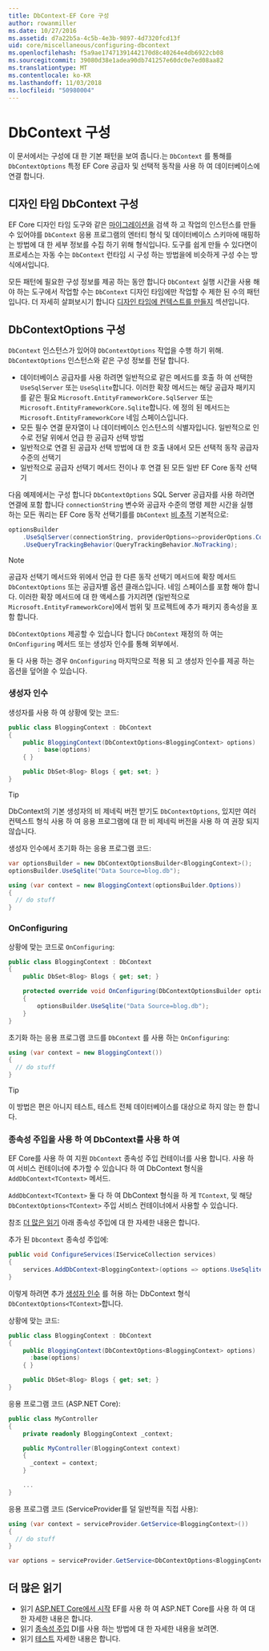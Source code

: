```yaml
---
title: DbContext-EF Core 구성
author: rowanmiller
ms.date: 10/27/2016
ms.assetid: d7a22b5a-4c5b-4e3b-9897-4d7320fcd13f
uid: core/miscellaneous/configuring-dbcontext
ms.openlocfilehash: f5a9ae17471391442170d8c40264e4db6922cb08
ms.sourcegitcommit: 39080d38e1adea90db741257e60dc0e7ed08aa82
ms.translationtype: MT
ms.contentlocale: ko-KR
ms.lasthandoff: 11/03/2018
ms.locfileid: "50980004"
---
```

# <a name="configuring-a-dbcontext"></a>DbContext 구성

이 문서에서는 구성에 대 한 기본 패턴을 보여 줍니다.는 `DbContext` 를 통해를 `DbContextOptions` 특정 EF Core 공급자 및 선택적 동작을 사용 하 여 데이터베이스에 연결 합니다.

## <a name="design-time-dbcontext-configuration"></a>디자인 타임 DbContext 구성

EF Core 디자인 타임 도구와 같은 [마이그레이션을](xref:core/managing-schemas/migrations/index) 검색 하 고 작업의 인스턴스를 만들 수 있어야를 `DbContext` 응용 프로그램의 엔터티 형식 및 데이터베이스 스키마에 매핑하는 방법에 대 한 세부 정보를 수집 하기 위해 형식입니다. 도구를 쉽게 만들 수 있다면이 프로세스는 자동 수는 `DbContext` 런타임 시 구성 하는 방법을에 비슷하게 구성 수는 방식에서입니다.

모든 패턴에 필요한 구성 정보를 제공 하는 동안 합니다 `DbContext` 실행 시간을 사용 해야 하는 도구에서 작업할 수는 `DbContext` 디자인 타임에만 작업할 수 제한 된 수의 패턴입니다. 더 자세히 살펴보시기 합니다 [디자인 타임에 컨텍스트를 만들지](xref:core/miscellaneous/cli/dbcontext-creation) 섹션입니다.

## <a name="configuring-dbcontextoptions"></a>DbContextOptions 구성

`DbContext` 인스턴스가 있어야 `DbContextOptions` 작업을 수행 하기 위해. `DbContextOptions` 인스턴스와 같은 구성 정보를 전달 합니다.

- 데이터베이스 공급자를 사용 하려면 일반적으로 같은 메서드를 호출 하 여 선택한 `UseSqlServer` 또는 `UseSqlite`합니다. 이러한 확장 메서드는 해당 공급자 패키지를 같은 필요 `Microsoft.EntityFrameworkCore.SqlServer` 또는 `Microsoft.EntityFrameworkCore.Sqlite`합니다. 에 정의 된 메서드는 `Microsoft.EntityFrameworkCore` 네임 스페이스입니다.
- 모든 필수 연결 문자열이 나 데이터베이스 인스턴스의 식별자입니다. 일반적으로 인수로 전달 위에서 언급 한 공급자 선택 방법
- 일반적으로 연결 된 공급자 선택 방법에 대 한 호출 내에서 모든 선택적 동작 공급자 수준의 선택기
- 일반적으로 공급자 선택기 메서드 전이나 후 연결 된 모든 일반 EF Core 동작 선택기

다음 예제에서는 구성 합니다 `DbContextOptions` SQL Server 공급자를 사용 하려면 연결에 포함 합니다 `connectionString` 변수와 공급자 수준의 명령 제한 시간을 실행 하는 모든 쿼리는 EF Core 동작 선택기를를 `DbContext` [비 추적](xref:core/querying/tracking#no-tracking-queries) 기본적으로:

``` csharp
optionsBuilder
    .UseSqlServer(connectionString, providerOptions=>providerOptions.CommandTimeout(60))
    .UseQueryTrackingBehavior(QueryTrackingBehavior.NoTracking);
```

> [!NOTE]  
> 공급자 선택기 메서드와 위에서 언급 한 다른 동작 선택기 메서드에 확장 메서드 `DbContextOptions` 또는 공급자별 옵션 클래스입니다. 네임 스페이스를 포함 해야 합니다. 이러한 확장 메서드에 대 한 액세스를 가지려면 (일반적으로 `Microsoft.EntityFrameworkCore`)에서 범위 및 프로젝트에 추가 패키지 종속성을 포함 합니다.

`DbContextOptions` 제공할 수 있습니다 합니다 `DbContext` 재정의 하 여는 `OnConfiguring` 메서드 또는 생성자 인수를 통해 외부에서.

둘 다 사용 하는 경우 `OnConfiguring` 마지막으로 적용 되 고 생성자 인수를 제공 하는 옵션을 덮어쓸 수 있습니다.

### <a name="constructor-argument"></a>생성자 인수

생성자를 사용 하 여 상황에 맞는 코드:

``` csharp
public class BloggingContext : DbContext
{
    public BloggingContext(DbContextOptions<BloggingContext> options)
        : base(options)
    { }

    public DbSet<Blog> Blogs { get; set; }
}
```

> [!TIP]  
> DbContext의 기본 생성자의 비 제네릭 버전 받기도 `DbContextOptions`, 있지만 여러 컨텍스트 형식 사용 하 여 응용 프로그램에 대 한 비 제네릭 버전을 사용 하 여 권장 되지 않습니다.

생성자 인수에서 초기화 하는 응용 프로그램 코드:

``` csharp
var optionsBuilder = new DbContextOptionsBuilder<BloggingContext>();
optionsBuilder.UseSqlite("Data Source=blog.db");

using (var context = new BloggingContext(optionsBuilder.Options))
{
  // do stuff
}
```

### <a name="onconfiguring"></a>OnConfiguring

상황에 맞는 코드로 `OnConfiguring`:

``` csharp
public class BloggingContext : DbContext
{
    public DbSet<Blog> Blogs { get; set; }

    protected override void OnConfiguring(DbContextOptionsBuilder optionsBuilder)
    {
        optionsBuilder.UseSqlite("Data Source=blog.db");
    }
}
```

초기화 하는 응용 프로그램 코드를 `DbContext` 를 사용 하는 `OnConfiguring`:

``` csharp
using (var context = new BloggingContext())
{
  // do stuff
}
```

> [!TIP]
> 이 방법은 편은 아니지 테스트, 테스트 전체 데이터베이스를 대상으로 하지 않는 한 합니다.

### <a name="using-dbcontext-with-dependency-injection"></a>종속성 주입을 사용 하 여 DbContext를 사용 하 여

EF Core를 사용 하 여 지원 `DbContext` 종속성 주입 컨테이너를 사용 합니다. 사용 하 여 서비스 컨테이너에 추가할 수 있습니다 하 여 DbContext 형식을 `AddDbContext<TContext>` 메서드.

`AddDbContext<TContext>` 둘 다 하 여 DbContext 형식을 하 게 `TContext`, 및 해당 `DbContextOptions<TContext>` 주입 서비스 컨테이너에서 사용할 수 있습니다.

참조 [더 많은 읽기](#more-reading) 아래 종속성 주입에 대 한 자세한 내용은 합니다.

추가 된 `Dbcontext` 종속성 주입에:

``` csharp
public void ConfigureServices(IServiceCollection services)
{
    services.AddDbContext<BloggingContext>(options => options.UseSqlite("Data Source=blog.db"));
}
```

이렇게 하려면 추가 [생성자 인수](#constructor-argument) 를 허용 하는 DbContext 형식 `DbContextOptions<TContext>`합니다.

상황에 맞는 코드:

``` csharp
public class BloggingContext : DbContext
{
    public BloggingContext(DbContextOptions<BloggingContext> options)
      :base(options)
    { }

    public DbSet<Blog> Blogs { get; set; }
}
```

응용 프로그램 코드 (ASP.NET Core):

``` csharp
public class MyController
{
    private readonly BloggingContext _context;

    public MyController(BloggingContext context)
    {
      _context = context;
    }

    ...
}
```

응용 프로그램 코드 (ServiceProvider를 덜 일반적을 직접 사용):

``` csharp
using (var context = serviceProvider.GetService<BloggingContext>())
{
  // do stuff
}

var options = serviceProvider.GetService<DbContextOptions<BloggingContext>>();
```

## <a name="more-reading"></a>더 많은 읽기

* 읽기 [ASP.NET Core에서 시작](../get-started/aspnetcore/index.md) EF를 사용 하 여 ASP.NET Core를 사용 하 여 대 한 자세한 내용은 합니다.
* 읽기 [종속성 주입](https://docs.microsoft.com/aspnet/core/fundamentals/dependency-injection) DI를 사용 하는 방법에 대 한 자세한 내용을 보려면.
* 읽기 [테스트](testing/index.md) 자세한 내용은 합니다.
